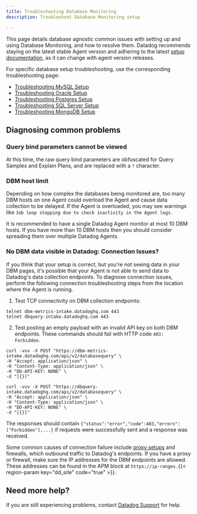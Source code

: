 ```yaml
---
title: Troubleshooting Database Monitoring
description: Troubleshoot Database Monitoring setup

---
```


This page details database agnostic common issues with setting up and using Database Monitoring, and how to resolve them. Datadog recommends staying on the latest stable Agent version and adhering to the latest [setup documentation][1], as it can change with agent version releases.

For specific database setup troubleshooting, use the corresponding troubleshooting page:

* [Troubleshooting MySQL Setup][2]
* [Troubleshooting Oracle Setup][8]
* [Troubleshooting Postgres Setup][3]
* [Troubleshooting SQL Server Setup][4]
* [Troubleshooting MongoDB Setup][9]

## Diagnosing common problems
### Query bind parameters cannot be viewed

At this time, the raw query bind parameters are obfuscated for Query Samples and Explain Plans, and are replaced with a `?` character.


### DBM host limit

Depending on how complex the databases being monitored are, too many DBM hosts on one Agent could overload the Agent and cause data collection to be delayed. If the Agent is overloaded, you may see warnings like `Job loop stopping due to check inactivity in the Agent logs`.

It is recommended to have a single Datadog Agent monitor at most 10 DBM hosts. If you have more than 10 DBM hosts then you should consider spreading them over multiple Datadog Agents.


### No DBM data visible in Datadog: Connection Issues?

If you think that your setup is correct, but you're not seeing data in your DBM pages, it's possible that your Agent is not able to send data to Datadog's data collection endpoints. To diagnose connection issues, perform the following connection troubleshooting steps from the location where the Agent is running.

1. Test TCP connectivity on DBM collection endpoints:

```
telnet dbm-metrics-intake.datadoghq.com 443
telnet dbquery-intake.datadoghq.com 443
```

2. Test posting an empty payload with an invalid API key on both DBM endpoints.
These commands should fail with HTTP code `403: Forbidden`.

```
curl -vvv -X POST "https://dbm-metrics-intake.datadoghq.com/api/v2/databasequery" \
-H "Accept: application/json" \
-H "Content-Type: application/json" \
-H "DD-API-KEY: NONE" \
-d "[{}]"

curl -vvv -X POST "https://dbquery-intake.datadoghq.com/api/v2/databasequery" \
-H "Accept: application/json" \
-H "Content-Type: application/json" \
-H "DD-API-KEY: NONE" \
-d "[{}]"
```

The responses should contain `{"status":"error","code":403,"errors":["Forbidden"],...}` if requests were successfully sent and a response was received.

Some common causes of connection failure include [proxy setups][7] and firewalls, which outbound traffic to Datadog's endpoints. If you have a proxy or firewall, make sure the IP addresses for the DBM endpoints are allowed. These addresses can be found in the APM block at `https://ip-ranges.`{{< region-param key="dd_site" code="true" >}}.

## Need more help?

If you are still experiencing problems, contact [Datadog Support][5] for help.


[1]: /database_monitoring/#getting-started
[2]: /database_monitoring/setup_mysql/troubleshooting/
[3]: /database_monitoring/setup_postgres/troubleshooting/
[4]: /database_monitoring/setup_sql_server/troubleshooting/
[5]: /help/
[7]: /agent/configuration/proxy/?tab=linux
[8]: /database_monitoring/setup_oracle/troubleshooting/
[9]: /database_monitoring/setup_mongodb/troubleshooting/


